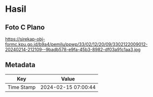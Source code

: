 # Hasil

## Foto C Plano

https://sirekap-obj-formc.kpu.go.id/b9a4/pemilu/ppwp/33/02/12/20/09/3302122009012-20240214-212109--9badb578-e9fa-45b3-8982-df03a91c1aa3.jpg


## Metadata

| Key        | Value               |
| ---------- | ------------------- |
| Time Stamp | 2024-02-15 07:00:44 |



